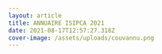 ```yaml
---
layout: article
title: ANNUAIRE ISIPCA 2021
date: 2021-08-17T12:57:27.318Z
cover-image: /assets/uploads/couvannu.png
---
```


